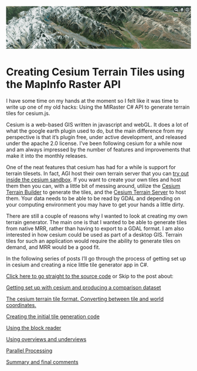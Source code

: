 # ![image alt text](images\image_0.png)

# Creating Cesium Terrain Tiles using the MapInfo Raster API

I have some time on my hands at the moment so I felt like it was time to write up one of my old hacks: Using the MIRaster C# API to generate terrain tiles for cesium.js.

Cesium is a web-based GIS written in javascript and webGL.  It does a lot of what the google earth plugin used to do, but the main difference from my perspective is that it’s plugin free, under active development, and released under the apache 2.0 license.  I’ve been following cesium for a while now and am always impressed by the number of features and improvements that make it into the monthly releases.

One of the neat features that cesium has had for a while is support for terrain tilesets. In fact, AGI host their own terrain server that you can [try out inside the cesium sandbox](https://cesiumjs.org/Cesium/Apps/Sandcastle/gallery/Terrain.html).  If you want to create your own tiles and host them then you can, with a little bit of messing around, utilize the [Cesium Terrain Builder](https://github.com/geo-data/cesium-terrain-builder) to generate the tiles, and the [Cesium Terrain Server](https://github.com/geo-data/cesium-terrain-server) to host them. Your data needs to be able to be read by GDAL and depending on your computing environment you may have to get your hands a little dirty.

There are still a couple of reasons why I wanted to look at creating my own terrain generator.  The main one is that I wanted to be able to generate tiles from native MRR, rather than having to export to a GDAL format.  I am also interested in how cesium could be used as part of a desktop GIS. Terrain tiles for such an application would require the ability to generate tiles on demand, and MRR would be a good fit.

In the following series of posts I’ll go through the process of getting set up in cesium and creating a nice little tile generator app in C#.

[Click here to go straight to the source code](https://github.com/IanAWP/MRRCesiumTiler) or Skip to the post about:

[Getting set up with cesium and producing a comparison dataset](/GettingCesiumUpAndRunning.md)

[The cesium terrain tile format. Converting between tile and world coordinates.](/TerrainTileFormat.md)

[Creating the initial tile generation code](/RandomIteratorCode.md)

[Using the block reader](/BlockIterator.md)

[Using overviews and underviews](/OverUnderview.md)

[Parallel Processing](/ParallelProcessing.md)

[Summary and final comments](/SummaryAndFinalComments.md)
